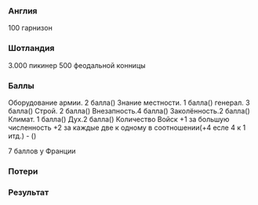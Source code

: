 ### Англия

100 гарнизон

### Шотландия

3.000 пикинер
500 феодальной конницы


### Баллы


Оборудование армии. 2 балла()
Знание местности. 1 балла()
генерал. 3 балла()
Строй. 2 балла()
Внезапность.4 балла()
Заколённость.2 балла()
Климат. 1 балла()
Дух.2 балла()
Количество Войск +1 за большую численность +2 за каждые две к одному в соотношении(+4 есле 4 к 1 итд.) - ()

7 баллов у Франции

### Потери


### Результат
